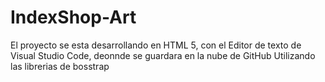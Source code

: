 # IndexShop-Art
El proyecto se esta desarrollando en HTML 5, con el Editor de texto de Visual Studio Code, deonnde se guardara en la nube de GitHub
Utilizando las librerias de bosstrap